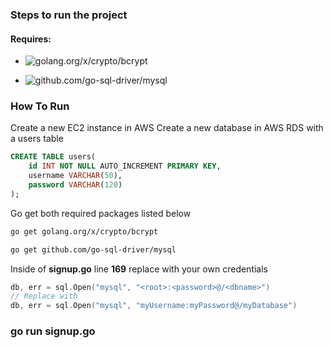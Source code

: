 ### Steps to run the project

#### Requires:

* ![golang.org/x/crypto/bcrypt](https://godoc.org/golang.org/x/crypto/bcrypt)

* ![github.com/go-sql-driver/mysql](https://github.com/go-sql-driver/mysql)

### How To Run

Create a new EC2 instance  in AWS
Create a new database in AWS RDS with a users table


```sql
CREATE TABLE users(
    id INT NOT NULL AUTO_INCREMENT PRIMARY KEY,
    username VARCHAR(50),
    password VARCHAR(120)
);
```

Go get both required packages listed below

```bash
go get golang.org/x/crypto/bcrypt

go get github.com/go-sql-driver/mysql
```

Inside of **signup.go** line **169** replace <example> with your own credentials

```go
db, err = sql.Open("mysql", "<root>:<password>@/<dbname>")
// Replace with
db, err = sql.Open("mysql", "myUsername:myPassword@/myDatabase")
```


### go run signup.go
